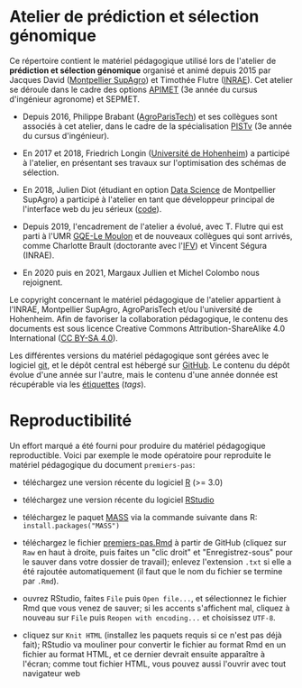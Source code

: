<!-- pandoc README.md -f commonmark -t html -s -o README.html -->

# Atelier de prédiction et sélection génomique

Ce répertoire contient le matériel pédagogique utilisé lors de l'atelier de **prédiction et sélection génomique** organisé et animé depuis 2015 par Jacques David ([Montpellier SupAgro](http://supagro.fr/)) et Timothée Flutre ([INRAE](http://www.inra.fr/)).
Cet atelier se déroule dans le cadre des options [APIMET](http://www.agro-montpellier.fr/web/pages/?idl=19&page=216&id_page=630) (3e année du cursus d'ingénieur agronome) et SEPMET.

* Depuis 2016, Philippe Brabant ([AgroParisTech](http://www.agroparistech.fr/)) et ses collègues sont associés à cet atelier, dans le cadre de la spécialisation [PISTv](http://www.agroparistech.fr/Produire-et-innover-dans-les-systemes-techniques-vegetaux-PISTv) (3e année du cursus d'ingénieur).

* En 2017 et 2018, Friedrich Longin ([Université de Hohenheim](https://lsa-weizen.uni-hohenheim.de/)) a participé à l'atelier, en présentant ses travaux sur l'optimisation des schémas de sélection.

* En 2018, Julien Diot (étudiant en option [Data Science](https://www.supagro.fr/web/pages/idl=19&page=216&id_page=4276) de Montpellier SupAgro) a participé à l'atelier en tant que développeur principal de l'interface web du jeu sérieux ([code](https://sourcesup.renater.fr/www/plantbreedgame/)).

* Depuis 2019, l'encadrement de l'atelier a évolué, avec T. Flutre qui est parti à l'UMR [GQE-Le Moulon](http://moulon.inra.fr/) et de nouveaux collègues qui sont arrivés, comme Charlotte Brault (doctorante avec l'[IFV](https://www.vignevin.com/)) et Vincent Ségura (INRAE).
* En 2020 puis en 2021, Margaux Jullien et Michel Colombo nous rejoignent.

Le copyright concernant le matériel pédagogique de l'atelier appartient à l'INRAE, Montpellier SupAgro, AgroParisTech et/ou l'université de Hohenheim.
Afin de favoriser la collaboration pédagogique, le contenu des documents est sous licence Creative Commons Attribution-ShareAlike 4.0 International ([CC BY-SA 4.0](http://creativecommons.org/licenses/by-sa/4.0/)).

Les différentes versions du matériel pédagogique sont gérées avec le logiciel [git](https://git-scm.com/), et le dépôt central est hébergé sur [GitHub](https://github.com/timflutre/atelier-prediction-genomique).
Le contenu du dépôt évolue d'une année sur l'autre, mais le contenu d'une année donnée est récupérable via les [étiquettes](https://github.com/timflutre/atelier-prediction-genomique/tags) (*tags*).


# Reproductibilité

Un effort marqué a été fourni pour produire du matériel pédagogique reproductible.
Voici par exemple le mode opératoire pour reproduite le matériel pédagogique du document `premiers-pas`:

* téléchargez une version récente du logiciel [R](http://cran.univ-lyon1.fr/) (>= 3.0)

* téléchargez une version récente du logiciel [RStudio](http://www.rstudio.com/products/rstudio/download/)

* téléchargez le paquet [MASS](https://cran.r-project.org/package=MASS) via la commande suivante dans R: `install.packages("MASS")`

* téléchargez le fichier [premiers-pas.Rmd](https://github.com/timflutre/atelier-prediction-genomique/blob/master/premiers-pas.Rmd) à partir de GitHub (cliquez sur `Raw` en haut à droite, puis faites un "clic droit" et "Enregistrez-sous" pour le sauver dans votre dossier de travail); enlevez l'extension `.txt` si elle a été rajoutée automatiquement (il faut que le nom du fichier se termine par `.Rmd`).

* ouvrez RStudio, faites `File` puis `Open file...`, et sélectionnez le fichier Rmd que vous venez de sauver; si les accents s'affichent mal, cliquez à nouveau sur `File` puis `Reopen with encoding...` et choisissez `UTF-8`.

* cliquez sur `Knit HTML` (installez les paquets requis si ce n'est pas déjà fait); RStudio va mouliner pour convertir le fichier au format Rmd en un fichier au format HTML, et ce dernier devrait ensuite apparaître à l'écran; comme tout fichier HTML, vous pouvez aussi l'ouvrir avec tout navigateur web
